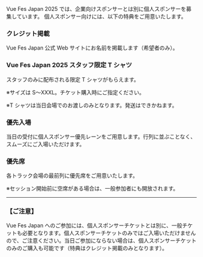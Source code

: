 Vue Fes Japan 2025 では、企業向けスポンサーとは別に個人スポンサーを募集しています。 個人スポンサー向けには、以下の特典をご用意いたします。

### クレジット掲載

Vue Fes Japan 公式 Web サイトにお名前を掲載します（希望者のみ）。

### Vue Fes Japan 2025 スタッフ限定 T シャツ

スタッフのみに配布される限定 T シャツがもらえます。

<span class="individual-sponsor-attention">※サイズは S～XXXL。チケット購入時にご指定ください。</span>

<span class="individual-sponsor-attention">※T シャツは当日会場でのお渡しのみとなります。発送はできかねます。</span>

### 優先入場

当日の受付に個人スポンサー優先レーンをご用意します。行列に並ぶことなく、スムーズにご入場いただけます。

### 優先席

各トラック会場の最前列に優先席をご用意いたします。

<span class="individual-sponsor-attention">※セッション開始前に空席がある場合は、一般参加者にも開放されます。</span>

---

### 【ご注意】

Vue Fes Japan へのご参加には、個人スポンサーチケットとは別に、一般チケットも必要となります。個人スポンサーチケットのみではご入場いただけませんので、ご注意ください。当日ご参加にならない場合は、個人スポンサーチケットのみのご購入も可能です（特典はクレジット掲載のみとなります）。
